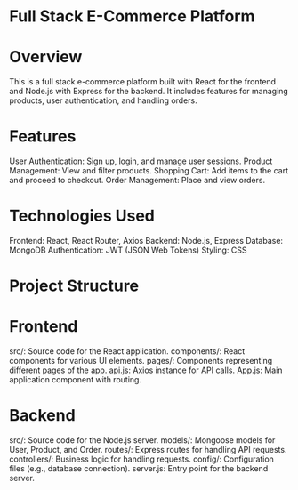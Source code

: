 # Full Stack E-Commerce Platform

# Overview
This is a full stack e-commerce platform built with React for the frontend and Node.js with Express for the backend. It includes features for managing products, user authentication, and handling orders.

# Features
User Authentication: Sign up, login, and manage user sessions.
Product Management: View and filter products.
Shopping Cart: Add items to the cart and proceed to checkout.
Order Management: Place and view orders.

# Technologies Used
Frontend: React, React Router, Axios
Backend: Node.js, Express
Database: MongoDB
Authentication: JWT (JSON Web Tokens)
Styling: CSS

# Project Structure

# Frontend
src/: Source code for the React application.
components/: React components for various UI elements.
pages/: Components representing different pages of the app.
api.js: Axios instance for API calls.
App.js: Main application component with routing.

# Backend
src/: Source code for the Node.js server.
models/: Mongoose models for User, Product, and Order.
routes/: Express routes for handling API requests.
controllers/: Business logic for handling requests.
config/: Configuration files (e.g., database connection).
server.js: Entry point for the backend server.
